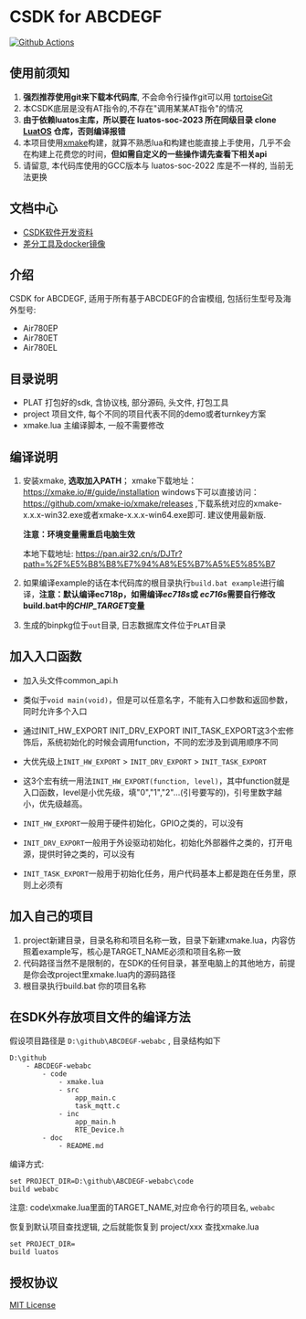 # CSDK for ABCDEGF

[![Github Actions](https://github.com/openLuat/luatos-soc-2023/actions/workflows/ci.yaml/badge.svg)](https://github.com/openLuat/luatos-soc-2023/actions/workflows/ci.yaml)

## 使用前须知

1. **强烈推荐使用git来下载本代码库**, 不会命令行操作git可以用 [tortoiseGit](https://tortoisegit.org/download/)
2. 本CSDK底层是没有AT指令的,不存在"调用某某AT指令"的情况
3. **由于依赖luatos主库，所以要在 luatos-soc-2023 所在同级目录 clone [LuatOS](https://gitee.com/openLuat/LuatOS) 仓库，否则编译报错**
4. 本项目使用[xmake](https://xmake.io/#/zh-cn/)构建，就算不熟悉lua和构建也能直接上手使用，几乎不会在构建上花费您的时间，**但如需自定义的一些操作请先查看下相关api**
5. 请留意, 本代码库使用的GCC版本与 luatos-soc-2022 库是不一样的, 当前无法更换

## 文档中心

* [CSDK软件开发资料](https://doc.openluat.com/wiki/37?wiki_page_id=4544)
* [差分工具及docker镜像](tools/dtools/README.md)

## 介绍
CSDK for ABCDEGF, 适用于所有基于ABCDEGF的合宙模组, 包括衍生型号及海外型号:

* Air780EP
* Air780ET
* Air780EL

## 目录说明

* PLAT 打包好的sdk, 含协议栈, 部分源码, 头文件, 打包工具
* project 项目文件, 每个不同的项目代表不同的demo或者turnkey方案
* xmake.lua 主编译脚本, 一般不需要修改

## 编译说明

1. 安装xmake, **选取加入PATH**；
   xmake下载地址：https://xmake.io/#/guide/installation
   windows下可以直接访问：https://github.com/xmake-io/xmake/releases ,下载系统对应的xmake-x.x.x-win32.exe或者xmake-x.x.x-win64.exe即可. 建议使用最新版.

   **注意：环境变量需重启电脑生效**

   本地下载地址: https://pan.air32.cn/s/DJTr?path=%2F%E5%B8%B8%E7%94%A8%E5%B7%A5%E5%85%B7

2. 如果编译example的话在本代码库的根目录执行`build.bat example`进行编译，**注意：默认编译ec718p，如需编译*ec718s*或 *ec716s*需要自行修改build.bat中的*CHIP_TARGET*变量**

4. 生成的binpkg位于`out`目录, 日志数据库文件位于`PLAT`目录

## 加入入口函数

* 加入头文件common_api.h
* 类似于`void main(void)`，但是可以任意名字，不能有入口参数和返回参数，同时允许多个入口
* 通过INIT_HW_EXPORT INIT_DRV_EXPORT INIT_TASK_EXPORT这3个宏修饰后，系统初始化的时候会调用function，不同的宏涉及到调用顺序不同
* 大优先级上`INIT_HW_EXPORT` > `INIT_DRV_EXPORT` > `INIT_TASK_EXPORT`
* 这3个宏有统一用法`INIT_HW_EXPORT(function, level)`，其中function就是入口函数，level是小优先级，填"0","1","2"...(引号要写的)，引号里数字越小，优先级越高。

* `INIT_HW_EXPORT`一般用于硬件初始化，GPIO之类的，可以没有
* `INIT_DRV_EXPORT`一般用于外设驱动初始化，初始化外部器件之类的，打开电源，提供时钟之类的，可以没有
* `INIT_TASK_EXPORT`一般用于初始化任务，用户代码基本上都是跑在任务里，原则上必须有

## 加入自己的项目

1. project新建目录，目录名称和项目名称一致，目录下新建xmake.lua，内容仿照着example写，核心是TARGET_NAME必须和项目名称一致
2. 代码路径当然不是限制的，在SDK的任何目录，甚至电脑上的其他地方，前提是你会改project里xmake.lua内的源码路径
3. 根目录执行build.bat 你的项目名称

## 在SDK外存放项目文件的编译方法

假设项目路径是 `D:\github\ABCDEGF-webabc` , 目录结构如下

```
D:\github
    - ABCDEGF-webabc
        - code
            - xmake.lua
            - src
                app_main.c
                task_mqtt.c
            - inc
                app_main.h
                RTE_Device.h
        - doc
            - README.md
```

编译方式:

```
set PROJECT_DIR=D:\github\ABCDEGF-webabc\code
build webabc
```

注意: code\xmake.lua里面的TARGET_NAME,对应命令行的项目名, `webabc`

恢复到默认项目查找逻辑, 之后就能恢复到 project/xxx 查找xmake.lua

```
set PROJECT_DIR=
build luatos
```



## 授权协议

[MIT License](LICENSE)
